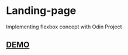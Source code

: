 # Landing-page
Implementing flexbox concept with Odin Project
## [**DEMO**](https://abhishek404yadav.github.io/Landing-page/)

